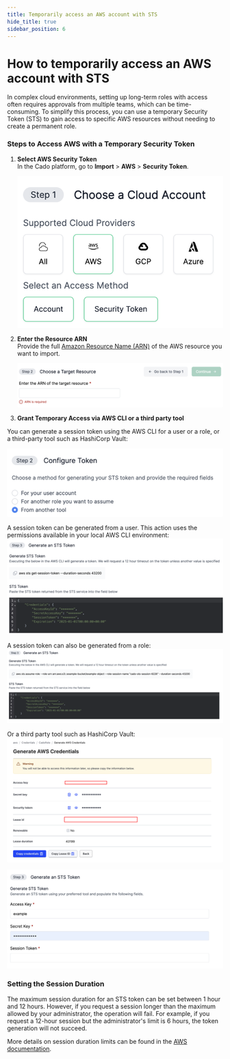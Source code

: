 ```yaml
---
title: Temporarily access an AWS account with STS
hide_title: true
sidebar_position: 6
---
```


# How to temporarily access an AWS account with STS

In complex cloud environments, setting up long-term roles with access often requires approvals from multiple teams, which can be time-consuming. To simplify this process, you can use a temporary Security Token (STS) to gain access to specific AWS resources without needing to create a permanent role.

### Steps to Access AWS with a Temporary Security Token

1. **Select AWS Security Token**  
   In the Cado platform, go to **Import** > **AWS** > **Security Token**.

   ![Security Token](/img/security-token.png)

2. **Enter the Resource ARN**  
   Provide the full [Amazon Resource Name (ARN)](https://docs.aws.amazon.com/IAM/latest/UserGuide/reference-arns.html) of the AWS resource you want to import.

   ![ARN](/img/arn.png)

3. **Grant Temporary Access via AWS CLI or a third party tool**  

You can generate a session token using the AWS CLI for a user or a role, or a third-party tool such as HashiCorp Vault:

   ![Configure Token](/img/configure_token.png)

A session token can be generated from a user. This action uses the permissions available in your local AWS CLI environment:
   ![Session](/img/sts_session_token.png)

A session token can also be generated from a role:
   ![Role](/img/sts_role_token.png)

Or a third party tool such as HashiCorp Vault:
   ![Hashicorp](/img/hashicorp.png)
   
   ![Third party tool](/img/sts_third_part_token.png)


### Setting the Session Duration

The maximum session duration for an STS token can be set between 1 hour and 12 hours. However, if you request a session longer than the maximum allowed by your administrator, the operation will fail. For example, if you request a 12-hour session but the administrator's limit is 6 hours, the token generation will not succeed.

More details on session duration limits can be found in the [AWS documentation](https://awscli.amazonaws.com/v2/documentation/api/latest/reference/sts/assume-role.html).
